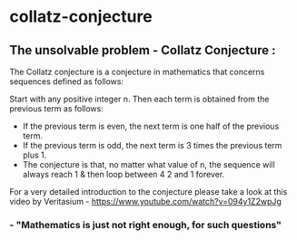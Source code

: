 # collatz-conjecture

## The unsolvable problem - Collatz Conjecture :

The Collatz conjecture is a conjecture in mathematics that concerns sequences defined as follows:

Start with any positive integer n. Then each term is obtained from the previous term as follows:

- If the previous term is even, the next term is one half of the previous term.
- If the previous term is odd, the next term is 3 times the previous term plus 1.
- The conjecture is that, no matter what value of n, the sequence will always reach 1 & then loop
  between 4 2 and 1 forever.

For a very detailed introduction to the conjecture please take a look at this video by Veritasium -
https://www.youtube.com/watch?v=094y1Z2wpJg

### - "Mathematics is just not right enough, for such questions"
